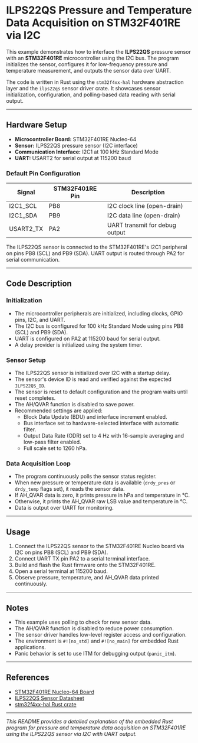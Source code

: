 # ILPS22QS Pressure and Temperature Data Acquisition on STM32F401RE via I2C

This example demonstrates how to interface the **ILPS22QS** pressure sensor with an **STM32F401RE** microcontroller using the I2C bus. The program initializes the sensor, configures it for low-frequency pressure and temperature measurement, and outputs the sensor data over UART.

The code is written in Rust using the `stm32f4xx-hal` hardware abstraction layer and the `ilps22qs` sensor driver crate. It showcases sensor initialization, configuration, and polling-based data reading with serial output.

---

## Hardware Setup

- **Microcontroller Board:** STM32F401RE Nucleo-64
- **Sensor:** ILPS22QS pressure sensor (I2C interface)
- **Communication Interface:** I2C1 at 100 kHz Standard Mode
- **UART:** USART2 for serial output at 115200 baud

### Default Pin Configuration

| Signal    | STM32F401RE Pin | Description                  |
|-----------|-----------------|------------------------------|
| I2C1_SCL  | PB8             | I2C clock line (open-drain)  |
| I2C1_SDA  | PB9             | I2C data line (open-drain)   |
| USART2_TX | PA2             | UART transmit for debug output|

The ILPS22QS sensor is connected to the STM32F401RE's I2C1 peripheral on pins PB8 (SCL) and PB9 (SDA). UART output is routed through PA2 for serial communication.

---

## Code Description

### Initialization

- The microcontroller peripherals are initialized, including clocks, GPIO pins, I2C, and UART.
- The I2C bus is configured for 100 kHz Standard Mode using pins PB8 (SCL) and PB9 (SDA).
- UART is configured on PA2 at 115200 baud for serial output.
- A delay provider is initialized using the system timer.

### Sensor Setup

- The ILPS22QS sensor is initialized over I2C with a startup delay.
- The sensor's device ID is read and verified against the expected `ILPS22QS_ID`.
- The sensor is reset to default configuration and the program waits until reset completes.
- The AH/QVAR function is disabled to save power.
- Recommended settings are applied:
  - Block Data Update (BDU) and interface increment enabled.
  - Bus interface set to hardware-selected interface with automatic filter.
  - Output Data Rate (ODR) set to 4 Hz with 16-sample averaging and low-pass filter enabled.
  - Full scale set to 1260 hPa.

### Data Acquisition Loop

- The program continuously polls the sensor status register.
- When new pressure or temperature data is available (`drdy_pres` or `drdy_temp` flags set), it reads the sensor data.
- If AH_QVAR data is zero, it prints pressure in hPa and temperature in °C.
- Otherwise, it prints the AH_QVAR raw LSB value and temperature in °C.
- Data is output over UART for monitoring.

---

## Usage

1. Connect the ILPS22QS sensor to the STM32F401RE Nucleo board via I2C on pins PB8 (SCL) and PB9 (SDA).
2. Connect UART TX pin PA2 to a serial terminal interface.
3. Build and flash the Rust firmware onto the STM32F401RE.
4. Open a serial terminal at 115200 baud.
5. Observe pressure, temperature, and AH_QVAR data printed continuously.

---

## Notes

- This example uses polling to check for new sensor data.
- The AH/QVAR function is disabled to reduce power consumption.
- The sensor driver handles low-level register access and configuration.
- The environment is `#![no_std]` and `#![no_main]` for embedded Rust applications.
- Panic behavior is set to use ITM for debugging output (`panic_itm`).

---

## References

- [STM32F401RE Nucleo-64 Board](https://www.st.com/en/evaluation-tools/nucleo-f401re.html)
- [ILPS22QS Sensor Datasheet](https://www.st.com/resource/en/datasheet/ilps22qs.pdf)
- [stm32f4xx-hal Rust crate](https://docs.rs/stm32f4xx-hal)

---

*This README provides a detailed explanation of the embedded Rust program for pressure and temperature data acquisition on STM32F401RE using the ILPS22QS sensor via I2C with UART output.*